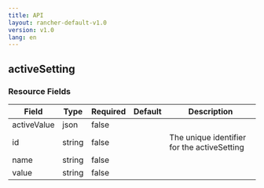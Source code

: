 ```yaml
---
title: API
layout: rancher-default-v1.0
version: v1.0
lang: en
---
```


## activeSetting





### Resource Fields

Field | Type | Required | Default | Description
---|---|---|---|---
activeValue | json | false |  | 
id | string | false |  | The unique identifier for the activeSetting
name | string | false |  | 
value | string | false |  | 


